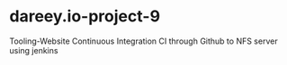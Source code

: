 # dareey.io-project-9
Tooling-Website Continuous Integration CI through Github to NFS server using jenkins
